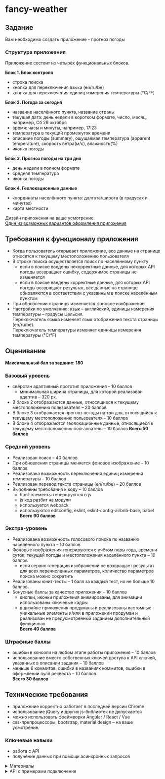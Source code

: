 # fancy-weather

## Задание
Вам необходимо создать приложение - прогноз погоды

### Структура приложения
Приложение состоит из четырёх функциональных блоков. 

**Блок 1. Блок контроля**
- строка поиска
- кнопка для переключения языка (en/ru/be) 
- кнопка для переключения единиц измерения температуры (°C/°F)

**Блок 2. Погода за сегодня**
- название населённого пункта, название страны
- текущая дата: день недели в коротком формате, число, месяц, например, Сб 26 октября
- время: часы и минуты, например, 17:23
- температура в текущий промежуток времени
- описание погоды (summary), ощущаемая температура (apparent temperature), скорость ветра(м/с), влажность(%)
- иконка погоды

**Блок 3. Прогноз погоды на три дня**
- день недели в полном формате
- средняя температура
- иконка погоды 

**Блок 4. Геолокационные данные**
- координаты населённого пункта: долгота/широта (в градусах и минутах)
- карта местности

Дизайн приложения на ваше усмотрение.  
[Один из возможных вариантов оформления приложения](https://www.figma.com/file/93AndrOodBxnPhbdrbWVDY/weather-app?node-id=2%3A209)  

## Требования к функционалу приложения
- Когда пользователь открывает приложение, все данные на странице относятся к текущему местоположению пользователя
- В строке поиска осуществляется поиск по населённому пункту
  - если в поиске введены некорректные данные, для которых API погоды возвращает ошибку, содержимое страницы не изменяется
  - если в поиске введены корректные данные, для которых API погоды возвращает результат, все данные на странице обновляются в соответствии с указанным в поиске населённым пунктом
- При обновлении страницы изменяется фоновое изображение 
- Настройки по умолчанию: язык – английский, единицы измерения температуры – градусы Цельсия.   
Переключатель языка изменяет язык отображения текста страницы (en/ru/be).   
Переключатель температуры изменяет единицы измерения температуры  (°C/°F)  

## Оценивание
**Максимальный бал за задание: 180**

### Базовый уровень
- свёрстан адаптивный прототип приложения – 10 баллов
  - минимальная ширина страницы, для которой реализован адаптив – 320 рх. 
- В блоке 2 отображаются данные, относящиеся к текущему местоположению пользователя – 20 баллов
- В блоке 3 отображается прогноз погоды на три дня, относящийся к текущему местоположению пользователя – 10 баллов
- В блоке 4 отображаются геолокационные данные, относящиеся к текущему местоположению пользователя – 10 баллов
**Всего 50 баллов**

### Средний уровень
- Реализован поиск – 40 баллов
- При обновлении страницы меняется фоновое изображение – 10 баллов
- Реализована возможность переключения единиц измерения температуры  – 10 баллов
- Реализован перевод текста страницы (en/ru/be) – 20 баллов
- Выполнены требования к коду – 10 баллов
  - html-элементы генерируются в js
  - js код разбит на модули
  - используется webpack
  - используются editconfig, eslint, eslint-config-airbnb-base, babel   
**Всего 90 баллов**

### Экстра-уровень 
- Реализована возможность голосового поиска по названию населённого пункта – 10 баллов
- Фоновые изображения генерируются с учётом поры года, времени суток, текущей погоды и местоположения населённого пункта – 10 баллов
  - если сервис генерации изображений не возвращает результат для всех перечисленных параметров, количество параметров поиска можно сократить
- Реализованы юнит-тесты – 1 балл за каждый тест, но не больше 10 баллов.
- Бонусные баллы за качество приложения – 10 баллов
  - кнопки, иконки приложения анимированы, для анимации использованы ключевые кадры 
  - в дизайне приложения продуманы и реализованы кастомные уникальные элементы и/или в приложении продуман и реализован не предусмотренный заданием дополнительный функционал  
**Всего 40 баллов**

### Штрафные баллы
- ошибки в консоли на любом этапе работы приложения – 10 баллов
- использование вместо собственных ключей доступа к API ключей, указанных в описании задания – 10 баллов
- меньше 6 коммитов, ошибки в названиях коммитов, ошибки в оформлении пулл реквеста – 10 баллов  
**Всего 30 баллов**

## Технические требования
- приложение корректно работает в последней версии Chrome
- использование jQuery и других js-библиотек не допускается
- можно использовать фреймворки Angular / React / Vue
- css-препроцессоры, bootstrap, material design – на ваше усмотрение.

### Ключевые навыки
- работа с API
- получение данных при помощи асинхронных запросов

<details> 
  <summary>Материалы</summary>

[Асинхронные запросы. Использование Fetch](https://developer.mozilla.org/ru/docs/Web/API/Fetch_API/Using_Fetch)  
[Асинхронные функции (async/await)](https://youtu.be/5kAPExqSZ1I)  

[Date](https://developer.mozilla.org/ru/docs/Web/JavaScript/Reference/Global_Objects/Date)  
[Date.prototype.toLocaleString](https://developer.mozilla.org/ru/docs/Web/JavaScript/Reference/Global_Objects/Date/toLocaleString)   

[Распознавание голоса в браузере](https://developer.mozilla.org/ru/docs/Web/API/SpeechRecognition)  

[React-приложение Прогноз погоды на 5 дней](https://medium.com/@leizl.samano/how-to-make-a-weather-app-using-react-403c88252deb)  
[React-приложение Прогноз погоды](https://tproger.ru/translations/react-basic-weather-app/)  
</details>

<details> 
  <summary>API с примерами подключения</summary>
  
**1. Данные о текущем местоположении пользователя**    
- https://ipinfo.io/ 
  - регистрируемся на сайте
  - получаем токен 
  - получаем данные о местоположении пользователя  
```https://ipinfo.io/json?token=eb5b90bb77d46a``` 
  - [API Docs](https://ipinfo.io/developers)

**2. API погоды**     
OpenWeatherMap, Weatherbit, AccuWeather, Dark Sky, Weather2020 и др.  
- https://openweathermap.org/ 
  - регистрируемся на сайте
  - получаем API Key  
```https://home.openweathermap.org/api_keys``` 
  - получаем данные о погоде на ближайшие пять дней  
``` https://api.openweathermap.org/data/2.5/forecast?q=Kiev&lang=ua&units=metric&APPID=a9a3a62789de80865407c0452e9d1c27 ```
  - [API Docs](https://openweathermap.org/api)  
- https://darksky.net/ 
  - регистрируемся на сайте
```https://darksky.net/dev/register```
  - подтверждаем  email (переходим по ссылке, которая пришла на почту)
  - получаем Secret Key 
  - получаем данные о погоде погоде на ближайшие семь дней  
```https://api.darksky.net/forecast/2bf27985f5a6844febcdc43c99cc81ce/53.5359,27.3400?lang=be```
  - [API Docs](https://darksky.net/dev/docs) 

**3. Фото для фона**   
- https://unsplash.com/developers 
  - регистрируемся на сайте
  - подтверждаем  email (переходим по ссылке, которая пришла на почту)
  - создаём приложение  
```https://unsplash.com/oauth/applications```
  - получаем Access Key
  - получаем фото для фона, которое меняется при каждом обновлении страницы  
```https://api.unsplash.com/photos/random?orientation=landscape&per_page=1&query=nature&client_id=e2077ad31a806c894c460aec8f81bc2af4d09c4f8104ae3177bb809faf0eac17```
  - [API Docs](https://unsplash.com/documentation)

**4. Геолокакция**   
- [Geolocation API](https://developer.mozilla.org/ru/docs/Web/API/Geolocation/getCurrentPosition) 

**5. Картографические API**      
Google Maps API, API Яндекс Карт, MapBox, OpenStreetMap и др.  
- https://www.mapbox.com 
  - регистрируемся на сайте  
```https://account.mapbox.com/auth/signup/```
  - подтверждаем  email (переходим по ссылке, которая пришла на почту)
  - получаем Access token  
```https://account.mapbox.com/```
  - выбираем понравившийся дизайн  
```https://docs.mapbox.com/mapbox-gl-js/examples/```
  - [API Docs](https://docs.mapbox.com/api/maps/)

**6. Геокодирование**   
Google Geocoding, Яндекс.Карты Геокодирование, Nominatim OpenStreetMap, Data Science Toolkit, Gisgraphy, OpenCage Geocoder  и др.  
- https://opencagedata.com/ 
  - регистрируемся на сайте
  - получаем API key 
  - получаем координаты по названию населённого пункта  
```https://api.opencagedata.com/geocode/v1/json?q=Minsk&key=c6b6da0f80f24b299e08ee1075f81aa5&pretty=1&no_annotations=1```
  - [API Docs](https://opencagedata.com/api)
</details>

